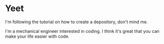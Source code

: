 # Yeet

I'm following the tutorial on how to create a depository, don't mind me.

I'm a mechanical engineer interested in coding. I think it's great that you can make your life easier with code. 
